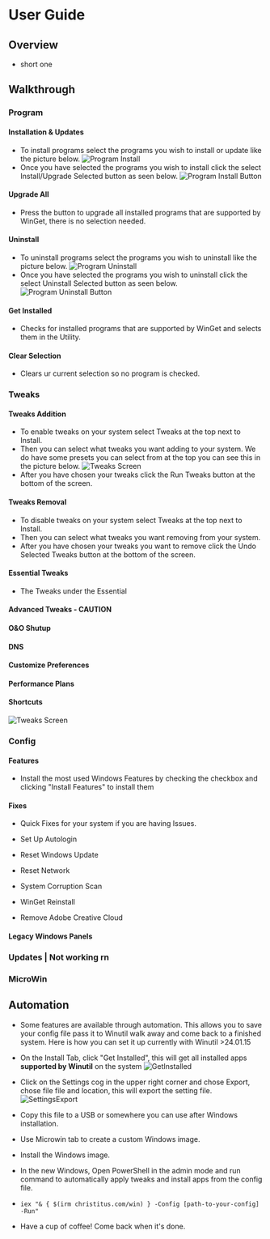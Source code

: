 # User Guide

## Overview
* short one


## Walkthrough

### Program

#### Installation & Updates
* To install programs select the programs you wish to install or update like the picture below.
![Program Install](assets/ProgramInstall.png)
* Once you have selected the programs you wish to install click the select Install/Upgrade Selected button as seen below.
![Program Install Button](assets/ProgramInstallButton.png)

#### Upgrade All
* Press the button to upgrade all installed programs that are supported by WinGet, there is no selection needed.

#### Uninstall
* To uninstall programs select the programs you wish to uninstall like the picture below.
![Program Uninstall](assets/ProgramInstall.png)
* Once you have selected the programs you wish to uninstall click the select Uninstall Selected button as seen below.
![Program Uninstall Button](assets/ProgramUninstall.png)

#### Get Installed
* Checks for installed programs that are supported by WinGet and selects them in the Utility.

#### Clear Selection
* Clears ur current selection so no program is checked.

### Tweaks

#### Tweaks Addition
* To enable tweaks on your system select Tweaks at the top next to Install.
* Then you can select what tweaks you want adding to your system. We do have some presets you can select from at the top you can see this in the picture below. 
![Tweaks Screen](assets/TweaksScreen.PNG)
* After you have chosen your tweaks click the Run Tweaks button at the bottom of the screen.

#### Tweaks Removal
* To disable tweaks on your system select Tweaks at the top next to Install.
* Then you can select what tweaks you want removing from your system.
* After you have chosen your tweaks you want to remove click the Undo Selected Tweaks button at the bottom of the screen.

#### Essential Tweaks
* The Tweaks under the Essential

#### Advanced Tweaks - CAUTION

#### O&O Shutup

#### DNS

#### Customize Preferences

#### Performance Plans

#### Shortcuts


![Tweaks Screen](assets/TweaksScreen.PNG)

### Config

#### Features
* Install the most used Windows Features by checking the checkbox and clicking "Install Features" to install them

#### Fixes
* Quick Fixes for your system if you are having Issues.

* Set Up Autologin
* Reset Windows Update
* Reset Network
* System Corruption Scan
* WinGet Reinstall
* Remove Adobe Creative Cloud

#### Legacy Windows Panels

### Updates | Not working rn

### MicroWin

## Automation

* Some features are available through automation. This allows you to save your config file pass it to Winutil walk away and come back to a finished system. Here is how you can set it up currently with Winutil >24.01.15

* On the Install Tab, click "Get Installed", this will get all installed apps **supported by Winutil** on the system
![GetInstalled](assets/Get-Installed.png)
* Click on the Settings cog in the upper right corner and chose Export, chose file file and location, this will export the setting file.
![SettingsExport](assets/Settings-Export.png)
* Copy this file to a USB or somewhere you can use after Windows installation.
* Use Microwin tab to create a custom Windows image.
* Install the Windows image.
* In the new Windows, Open PowerShell in the admin mode and run command to automatically apply tweaks and install apps from the config file.
* ``` iex "& { $(irm christitus.com/win) } -Config [path-to-your-config] -Run" ```
* Have a cup of coffee! Come back when it's done.